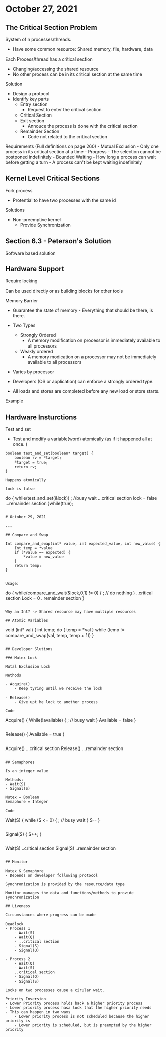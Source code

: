 # October 27, 2021

## The Critical Section Problem

System of n processes/threads.
- Have some common resource: Shared memory, file, hardware, data

Each Process/thread has a critical section
- Changing/accessing the shared resource
- No other process can be in its critical section at the same time

Solution
- Design a protocol
- Identify key parts
    - Entry section
        - Request to enter the critical section
    - Critical Section
    - Exit section
        - Annouce the process is done with the critical section
    - Remainder Section
        - Code not related to the critical section

Requirements (Full definitions on page 260)
    - Mutual Exclusion
        - Only one process in its critical section at a time
    - Progress
        - The selection cannot be postponed indefinitely
    - Bounded Waiting - How long a process can wait before getting a turn
        - A process can't be kept waiting indefinitely


## Kernel Level Critical Sections

Fork process
- Protential to have two processes with the same id

Solutions
- Non-preemptive kernel
    - Provide Synchronization


## Section 6.3 - Peterson's Solution

Software based solution

## Hardware Support

Require locking

Can be used directly or as building blocks for other tools

Memory Barrier
- Guarantee the state of memory - Everything that should be there, is there.
- Two Types
    - Strongly Ordered
        - A memory modification on processor is immediately available to all processors
    - Weakly ordered
        - A memory modication on a processor may not be immediately available to all processors

- Varies by processor
- Developers (OS or application) can enforce a strongly ordered type. 
- All loads and stores are completed before any new load or store starts. 

Example


## Hardware Insturctions

Test and set
- Test and modify a variable(word) atomically (as if it happened all at once. )

```
boolean test_and_set(boolean* target) {
    boolean rv = *target;
    *target = true;
    return rv;    
}

Happens atomically

lock is false

```
do {
    while(test_and_set(&lock))
        ; //busy wait
    ...critical section
    lock = false
    ...remainder section
}while(true);
```

# October 29, 2021

---

## Compare and Swap

```
    Int compare_and_swap(int* value, int expected_value, int new_value) {
        Int temp = *value
        if (*value == expected) {
            *value = new_value
        }
        return temp;
    }
```

Usage: 

```
do {
    while(compare_and_wait(&lock,0,1) != 0) {
        ; // do nothing
    }
    ..critical section
    Lock = 0
    ..remainder section
}
```

Why an Int? -> Shared resource may have multiple resources

## Atomic Variables

```
void (int* val) {
    int temp;
    do {
        temp = *val
    } while (temp != compare_and_swap(val, temp, temp + 1))
}
```

## Developer Slutions

### Mutex Lock

Mutal Exclusion Lock

Methods 

- Acquire()
    - Keep tyring until we receive the lock

- Release()
    - Give upt he lock to another process

Code

```
Acquire() {
    While(!available) {
        ; // busy wait
    }
    Available = false
}
```

```
Release() {
    Available = true
}
```

```
Acquire()
...critical section
Release()
...remainder section
```

## Semaphores

Is an integer value

Methods: 
- Wait(S)
- Signal(S)

Mutex = Boolean
Semaphore = Integer

Code

```
Wait(S) {
    while (S <= 0) {
        ; // busy wait
    }
    S--
}
```
```
Signal(S) {
    S++;
}
```

```
Wait(S)
..critical section
Signal(S)
..remainder section
```

## Monitor

Mutex & Semaphore
- Depends on developer following protocol

Synchronization is provided by the resource/data type

Monitor manages the data and functions/methods to provide synchronization

## Liveness

Circumstances where progress can be made

Deadlock
- Process 1
    - Wait(S)
    - Wait(Q)
    - ..critical section
    - Signal(S)
    - Signal(Q)

- Process 2
    - Wait(Q)
    - Wait(S)
    ..critical section
    - Signal(Q)
    - Signal(S)

Locks on two processes cause a cirular wait. 

Priority Inversion
- Lower Priority process holds back a higher priority process
- Lower priority process hasa lock that the higher priority needs
- This can happen in two ways
    - Lower priority process is not scheduled because the higher priority is
    - Lower priority is scheduled, but is preempted by the higher priority


